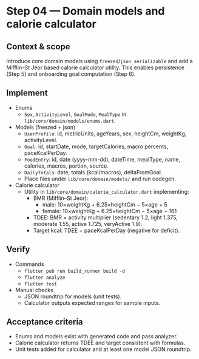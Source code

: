 # Step 04 — Domain models and calorie calculator

## Context & scope
Introduce core domain models using `freezed`/`json_serializable` and add a Mifflin–St Jeor based calorie calculator utility. This enables persistence (Step 5) and onboarding goal computation (Step 6).

## Implement
- Enums
  - `Sex`, `ActivityLevel`, `GoalMode`, `MealType` in `lib/core/domain/models/enums.dart`.
- Models (freezed + json)
  - `UserProfile`: id, metricUnits, ageYears, sex, heightCm, weightKg, activityLevel.
  - `Goal`: id, startDate, mode, targetCalories, macro percents, paceKcalPerDay.
  - `FoodEntry`: id, date (yyyy-mm-dd), dateTime, mealType, name, calories, macros, portion, source.
  - `DailyTotals`: date, totals (kcal/macros), deltaFromGoal.
  - Place files under `lib/core/domain/models/` and run codegen.
- Calorie calculator
  - Utility in `lib/core/domain/calorie_calculator.dart` implementing:
    - BMR (Mifflin–St Jeor):
      - male: 10×weightKg + 6.25×heightCm − 5×age + 5
      - female: 10×weightKg + 6.25×heightCm − 5×age − 161
    - TDEE: BMR × activity multiplier (sedentary 1.2, light 1.375, moderate 1.55, active 1.725, veryActive 1.9).
    - Target kcal: TDEE + paceKcalPerDay (negative for deficit).

## Verify
- Commands
  - `flutter pub run build_runner build -d`
  - `flutter analyze`
  - `flutter test`
- Manual checks
  - JSON roundtrip for models (unit tests).
  - Calculator outputs expected ranges for sample inputs.

## Acceptance criteria
- Enums and models exist with generated code and pass analyzer.
- Calorie calculator returns TDEE and target consistent with formulas.
- Unit tests added for calculator and at least one model JSON roundtrip.
